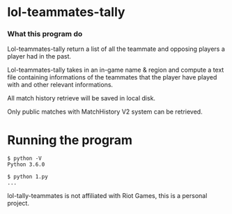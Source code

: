 # lol-teammates-tally

### What this program do

Lol-teammates-tally return a list of all the teammate and opposing players a player had in the past.
 
Lol-teammates-tally takes in an in-game name & region and compute a text file containing informations of the teammates that the player have played with and other relevant informations.

All match history retrieve will be saved in local disk.

Only public matches with MatchHistory V2 system can be retrieved.

# Running the program
```
$ python -V
Python 3.6.0

$ python 1.py
...
```

lol-tally-teammates is not affiliated with Riot Games, this is a personal project.
